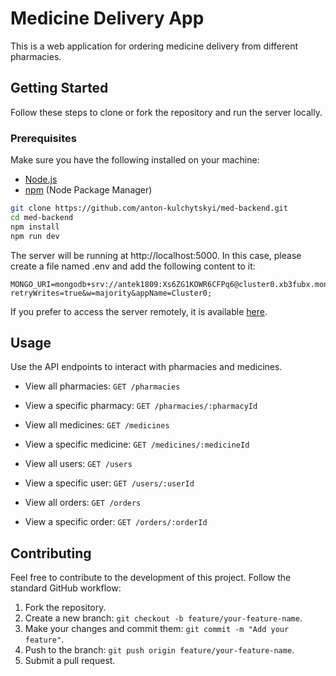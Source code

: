 # Medicine Delivery App

This is a web application for ordering medicine delivery from different pharmacies.

## Getting Started

Follow these steps to clone or fork the repository and run the server locally.

### Prerequisites

Make sure you have the following installed on your machine:

- [Node.js](https://nodejs.org/)
- [npm](https://www.npmjs.com/) (Node Package Manager)


```bash
git clone https://github.com/anton-kulchytskyi/med-backend.git
cd med-backend
npm install
npm run dev
```
The server will be running at http://localhost:5000. In this case, please create a file named .env and add the following content to it:

```
MONGO_URI=mongodb+srv://antek1809:Xs6ZG1KOWR6CFPq6@cluster0.xb3fubx.mongodb.net/?retryWrites=true&w=majority&appName=Cluster0;
```

If you prefer to access the server remotely, it is available [here](https://med-backend-rapb.onrender.com).

## Usage

Use the API endpoints to interact with pharmacies and medicines.

- View all pharmacies: `GET /pharmacies`
- View a specific pharmacy: `GET /pharmacies/:pharmacyId`

- View all medicines: `GET /medicines`
- View a specific medicine: `GET /medicines/:medicineId`

- View all users: `GET /users`
- View a specific user: `GET /users/:userId`

- View all orders: `GET /orders`
- View a specific order: `GET /orders/:orderId`

## Contributing

Feel free to contribute to the development of this project. Follow the standard GitHub workflow:

1. Fork the repository.
2. Create a new branch: `git checkout -b feature/your-feature-name`.
3. Make your changes and commit them: `git commit -m "Add your feature"`.
4. Push to the branch: `git push origin feature/your-feature-name`.
5. Submit a pull request.


